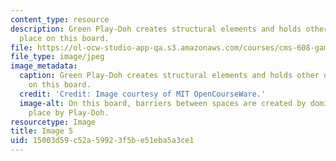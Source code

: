 ```yaml
---
content_type: resource
description: Green Play-Doh creates structural elements and holds other objects in
  place on this board.
file: https://ol-ocw-studio-app-qa.s3.amazonaws.com/courses/cms-608-game-design-spring-2008/15003d59c52a59923f5be51eba5a3ce1_05.jpg
file_type: image/jpeg
image_metadata:
  caption: Green Play-Doh creates structural elements and holds other objects in place
    on this board.
  credit: 'Credit: Image courtesy of MIT OpenCourseWare.'
  image-alt: On this board, barriers between spaces are created by dominos, held in
    place by Play-Doh.
resourcetype: Image
title: Image 5
uid: 15003d59-c52a-5992-3f5b-e51eba5a3ce1
---
```

